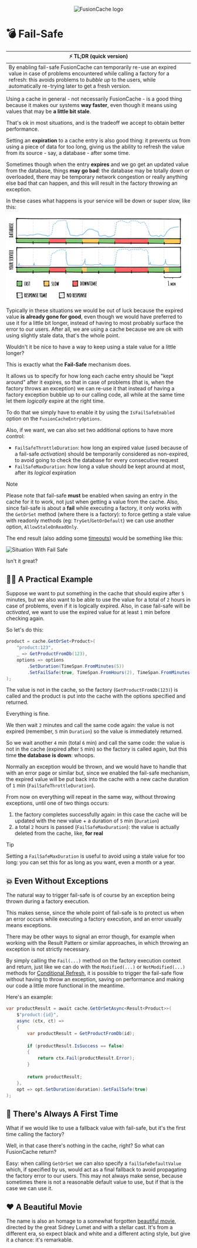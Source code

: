 <div align="center">

![FusionCache logo](logo-128x128.png)

</div>

# 💣 Fail-Safe

| ⚡ TL;DR (quick version) |
| -------- |
| By enabling fail-safe FusionCache can temporarily re-use an expired value in case of problems encountered while calling a factory for a refresh: this avoids problems to *bubble up* to the users, while automatically re-trying later to get a fresh version. |

Using a cache in general - not necessarily FusionCache - is a good thing because it makes our systems **way faster**, even though it means using values that may be **a little bit stale**.

That's ok in most situations, and is the tradeoff we accept to obtain better performance.

Setting an **expiration** to a cache entry is also good thing: it prevents us from using a piece of data for too long, giving us the ability to refresh the value from its source - say, a database - after some time.

Sometimes though when the entry **expires** and we go get an updated value from the database, things **may go bad**: the database may be totally down or overloaded, there may be temporary network congestion or really anything else bad that can happen, and this will result in the factory throwing an exception.

In these cases what happens is your service will be down or super slow, like this:

![Situation Without Fail Safe](images/stepbystep-01-memorycache.png)

Typically in these situations we would be out of luck because the expired value **is already gone for good**, even though we would have preferred to use it for a little bit longer, instead of having to most probably surface the error to our users. After all, we are using a cache because we are ok with using slightly stale data, that's the whole point.

Wouldn't it be nice to have a way to keep using a stale value for a little longer?

This is exactly what the **Fail-Safe** mechanism does.

It allows us to specify for how long each cache entry should be "kept around" after it expires, so that in case of problems (that is, when the factory throws an exception) we can re-use it that instead of having a factory exception bubble up to our calling code, all while at the same time let them *logically* expire at the right time.

To do that we simply have to enable it by using the `IsFailSafeEnabled` option on the `FusionCacheEntryOptions`.

Also, if we want, we can also set two additional options to have more control:
- `FailSafeThrottleDuration`: how long an expired value (used because of a fail-safe *activation*) should be temporarily considered as non-expired, to avoid going to check the database for every consecutive request
- `FailSafeMaxDuration`: how long a value should be kept around at most, after its *logical* expiration

> [!NOTE]
> Please note that fail-safe **must** be enabled when saving an entry in the cache for it to work, not just when getting a value from the cache.
> Also, since fail-safe is about a **fail** while executing a factory, it only works with the `GetOrSet` method (where there is a factory): to force getting a stale value with readonly methods (eg: `TryGet`/`GetOrDefault`) we can use another option, `AllowStaleOnReadOnly`.

The end result (also adding some [timeouts](Timeouts.md)) would be something like this:

![Situation With Fail Safe](images/stepbystep-04-factorytimeouts.png)

Isn't it great?

## 👩‍💻 A Practical Example

Suppose we want to put something in the cache that should expire after `5` minutes, but we also want to be able to use the value for a total of `2` hours in case of problems, even if it is logically expired. Also, in case fail-safe will be *activated*, we want to use the expired value for at least `1` min before checking again.

So let's do this:

```csharp
product = cache.GetOrSet<Product>(
    "product:123",
    _ => GetProductFromDb(123),
    options => options
        .SetDuration(TimeSpan.FromMinutes(5))
        .SetFailSafe(true, TimeSpan.FromHours(2), TimeSpan.FromMinutes(1))
);
```

The value is not in the cache, so the factory (`GetProductFromDb(123)`) is called and the product is put into the cache with the options specified and returned.

Everything is fine.

We then wait `2` minutes and call the same code again: the value is not expired (remember, `5` min `Duration`) so the value is immediately returned.

So we wait another `4` min (total `6` min) and call the same code: the value is not in the cache (expired after `5` min) so the factory is called again, but this time **the database is down**: whoops.

Normally an exception would be thrown, and we would have to handle that with an error page or similar but, since we enabled the fail-safe mechanism, the expired value will be put back into the cache with a new cache duration of `1` min (`FailSafeThrottleDuration`).

From now on everything will repeat in the same way, without throwing exceptions, until one of two things occurs:
1) the factory completes successfully again: in this case the cache will be updated with the new value + a duration of `5` min (`Duration`)
2) a total `2` hours is passed (`FailSafeMaxDuration`): the value is actually deleted from the cache, like, **for real**

> [!TIP]
> Setting a `FailSafeMaxDuration` is useful to avoid using a stale value for too long: you can set this for as long as you want, even a month or a year.

## 💥 Even Without Exceptions

The natural way to trigger fail-safe is of course by an exception being thrown during a factory execution.

This makes sense, since the whole point of fail-safe is to protect us when an error occurs while executing a factory execution, and an error usually means exceptions.

There may be other ways to signal an error though, for example when working with the Result Pattern or similar approaches, in which throwing an exception is not strictly necessary.

By simply calling the `Fail(...)` method on the factory execution context and return, just like we can do with the `Modified(...)` or `NotModified(...)` methods for [Conditional Refresh](https://github.com/ZiggyCreatures/FusionCache/blob/main/docs/ConditionalRefresh.md), it is possible to trigger the fail-safe flow without having to throw an exception, saving on performance and making our code a little more functional in the meantime.

Here's an example:

```csharp
var productResult = await cache.GetOrSetAsync<Result<Product>>(
	$"product:{id}",
	async (ctx, ct) =>
	{
		var productResult = GetProductFromDb(id);

		if (productResult.IsSuccess == false)
		{
			return ctx.Fail(productResult.Error);
		}

		return productResult;
	},
	opt => opt.SetDuration(duration).SetFailSafe(true)
);
```

## 🥇 There's Always A First Time

What if we would like to use a fallback value with fail-safe, but it's the first time calling the factory?

Well, in that case there's nothing in the cache, right? So what can FusionCache return?

Easy: when calling `GetOrSet` we can also specify a `failSafeDefaultValue` which, if specified by us, would act as a final fallback to avoid propagating the factory error to our users. This may not always make sense, because sometimes there is not a reasonable default value to use, but if that is the case we can use it.

## ❤️ A Beautiful Movie
The name is also an homage to a somewhat forgotten [beautiful movie](https://en.wikipedia.org/wiki/Fail_Safe_(1964_film)), directed by the great Sidney Lumet and with a stellar cast. It's from a different era, so expect black and white and a different acting style, but give it a chance: it's remarkable.
